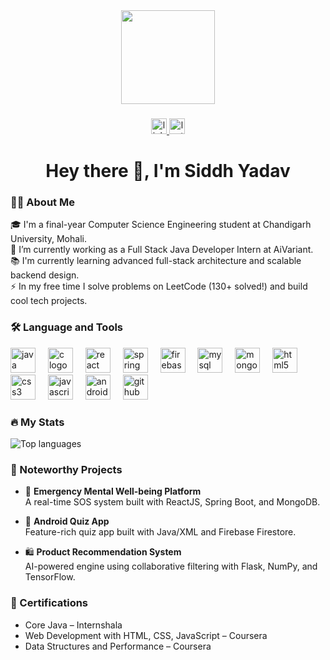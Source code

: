 <div align="center">
  <img height="150" src="https://media.giphy.com/media/M9gbBd9nbDrOTu1Mqx/giphy.gif" />
</div>

###

<div align="center">
  <a href="https://www.linkedin.com/in/siddh-yadav/" target="_blank">
    <img src="https://img.shields.io/static/v1?message=LinkedIn&logo=linkedin&label=&color=0077B5&logoColor=white&labelColor=&style=for-the-badge" height="25" alt="linkedin logo" />
  </a>
  <a href="https://leetcode.com/u/siddhyadav7464/" target="_blank">
    <img src="https://img.shields.io/static/v1?message=LeetCode&logo=leetcode&label=&color=FFA116&logoColor=white&labelColor=&style=for-the-badge" height="25" alt="leetcode logo" />
  </a>
</div>

###

<h1 align="center">Hey there 👋, I'm Siddh Yadav</h1>

###

<h3 align="left">👨‍💻 About Me</h3>

<p align="left">
  🎓 I'm a final-year Computer Science Engineering student at Chandigarh University, Mohali.<br>
  🔭 I’m currently working as a Full Stack Java Developer Intern at AiVariant.<br>
  📚 I'm currently learning advanced full-stack architecture and scalable backend design.<br>
  ⚡ In my free time I solve problems on LeetCode (130+ solved!) and build cool tech projects.<br>
</p>

###

<h3 align="left">🛠 Language and Tools</h3>

<div align="left">
  <img src="https://cdn.jsdelivr.net/gh/devicons/devicon/icons/java/java-original.svg" height="40" alt="java logo" />
  <img width="12" />
  <img src="https://cdn.jsdelivr.net/gh/devicons/devicon/icons/c/c-original.svg" height="40" alt="c logo" />
  <img width="12" />
  <img src="https://cdn.jsdelivr.net/gh/devicons/devicon/icons/react/react-original.svg" height="40" alt="react logo" />
  <img width="12" />
  <img src="https://cdn.jsdelivr.net/gh/devicons/devicon/icons/spring/spring-original.svg" height="40" alt="spring logo" />
  <img width="12" />
  <img src="https://cdn.jsdelivr.net/gh/devicons/devicon/icons/firebase/firebase-plain-wordmark.svg" height="40" alt="firebase logo" />
  <img width="12" />
  <img src="https://cdn.jsdelivr.net/gh/devicons/devicon/icons/mysql/mysql-original-wordmark.svg" height="40" alt="mysql logo" />
  <img width="12" />
  <img src="https://cdn.jsdelivr.net/gh/devicons/devicon/icons/mongodb/mongodb-original.svg" height="40" alt="mongodb logo" />
  <img width="12" />
  <img src="https://cdn.jsdelivr.net/gh/devicons/devicon/icons/html5/html5-original.svg" height="40" alt="html5 logo" />
  <img width="12" />
  <img src="https://cdn.jsdelivr.net/gh/devicons/devicon/icons/css3/css3-original.svg" height="40" alt="css3 logo" />
  <img width="12" />
  <img src="https://cdn.jsdelivr.net/gh/devicons/devicon/icons/javascript/javascript-original.svg" height="40" alt="javascript logo" />
  <img width="12" />
  <img src="https://cdn.jsdelivr.net/gh/devicons/devicon/icons/android/android-original.svg" height="40" alt="android logo" />
  <img width="12" />
  <img src="https://cdn.jsdelivr.net/gh/devicons/devicon/icons/github/github-original.svg" height="40" alt="github logo" />
</div>

###

<h3 align="left">🔥 My Stats</h3>


<p align="left">
  <img src="https://github-readme-stats.vercel.app/api/top-langs/?username=Siddh94&layout=compact&theme=tokyonight" alt="Top languages" />
</p>

###

<h3 align="left">🧠 Noteworthy Projects</h3>

- 🚨 **Emergency Mental Well-being Platform**  
  A real-time SOS system built with ReactJS, Spring Boot, and MongoDB.

- 📱 **Android Quiz App**  
  Feature-rich quiz app built with Java/XML and Firebase Firestore.

- 🛍️ **Product Recommendation System**  
  AI-powered engine using collaborative filtering with Flask, NumPy, and TensorFlow.

###

<h3 align="left">📜 Certifications</h3>

- Core Java – Internshala  
- Web Development with HTML, CSS, JavaScript – Coursera  
- Data Structures and Performance – Coursera

